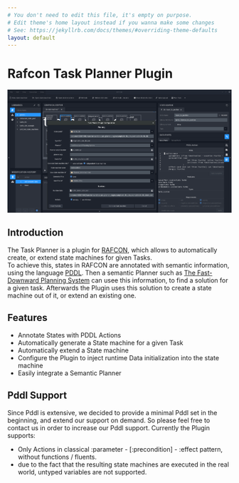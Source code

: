 ```yaml
---
# You don't need to edit this file, it's empty on purpose.
# Edit theme's home layout instead if you wanna make some changes
# See: https://jekyllrb.com/docs/themes/#overriding-theme-defaults
layout: default
---
```



# Rafcon Task Planner Plugin
![The Rafcon Task Planner Plugin](media/img/RafconTPPMain.png "An Overview of the Rafcon Task Planner Plugin")
## Introduction
The Task Planner is a plugin for [RAFCON](https://dlr-rm.github.io/RAFCON/), which allows to automatically create, or extend state machines for given Tasks.  
To achieve this, states in RAFCON are annotated with semantic information, using the language [PDDL](https://en.wikipedia.org/wiki/Planning_Domain_Definition_Language). Then a semantic Planner such as [The Fast-Downward Planning System](http://www.fast-downward.org/) can usee this information, to find a solution for a given task. Afterwards the Plugin uses this solution to create a state machine out of it, or extend an existing one. 
## Features
+ Annotate States with PDDL Actions
+ Automatically generate a State machine for a given Task
+ Automatically extend a State machine
+ Configure the Plugin to inject runtime Data initialization into the state machine
+ Easily integrate a Semantic Planner

## Pddl Support

Since Pddl is extensive, we decided to provide a minimal Pddl set in the beginning, and extend our support on demand. So please feel free to contact us in order to increase our Pddl support. Currently the Plugin supports: 

- Only Actions in classical :parameter - [:precondition] - :effect pattern, without functions / fluents.
- due to the fact that the resulting state machines are executed in the real world, untyped variables are not supported.